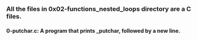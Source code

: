 ### All the files in 0x02-functions_nested_loops directory are a C files.   
   
#### 0-putchar.c: A program that prints _putchar, followed by a new line.   

